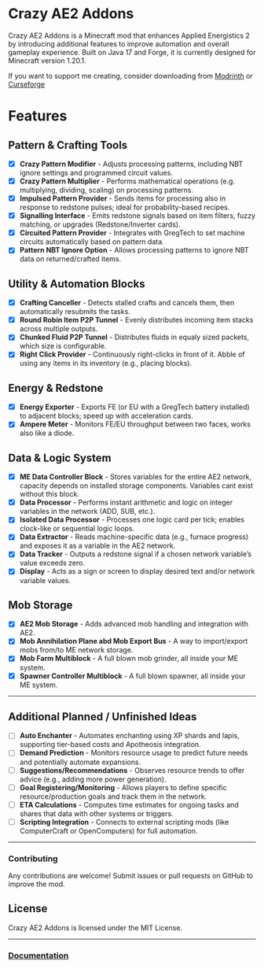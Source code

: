 # Crazy AE2 Addons

Crazy AE2 Addons is a Minecraft mod that enhances Applied Energistics 2 by introducing additional features to improve automation and overall gameplay experience. Built on Java 17 and Forge, it is currently designed for Minecraft version 1.20.1.

If you want to support me creating, consider downloading from [Modrinth](https://modrinth.com/mod/crazy-ae2-addons) or [Curseforge](https://www.curseforge.com/minecraft/mc-mods/crazy-ae2-addons)

# Features
## Pattern & Crafting Tools
- [x] **Crazy Pattern Modifier** - Adjusts processing patterns, including NBT ignore settings and programmed circuit values.
- [x] **Crazy Pattern Multiplier** - Performs mathematical operations (e.g. multiplying, dividing, scaling) on processing patterns.
- [x] **Impulsed Pattern Provider** - Sends items for processing also in response to redstone pulses; ideal for probability-based recipes.
- [x] **Signalling Interface** - Emits redstone signals based on item filters, fuzzy matching, or upgrades (Redstone/Inverter cards).
- [x] **Circuited Pattern Provider** - Integrates with GregTech to set machine circuits automatically based on pattern data.
- [x] **Pattern NBT Ignore Option** - Allows processing patterns to ignore NBT data on returned/crafted items.

## Utility & Automation Blocks
- [x] **Crafting Canceller** - Detects stalled crafts and cancels them, then automatically resubmits the tasks.
- [x] **Round Robin Item P2P Tunnel** - Evenly distributes incoming item stacks across multiple outputs.
- [x] **Chunked Fluid P2P Tunnel** - Distributes fluids in equaly sized packets, which size is configurable.
- [x] **Right Click Provider** - Continuously right-clicks in front of it. Abble of using any items in its inventory (e.g., placing blocks).

## Energy & Redstone
- [x] **Energy Exporter** - Exports FE (or EU with a GregTech battery installed) to adjacent blocks; speed up with acceleration cards.
- [x] **Ampere Meter** - Monitors FE/EU throughput between two faces, works also like a diode.

## Data & Logic System
- [x] **ME Data Controller Block** - Stores variables for the entire AE2 network, capacity depends on installed storage components. Variables cant exist without this block.
- [x] **Data Processor** - Performs instant arithmetic and logic on integer variables in the network (ADD, SUB, etc.).
- [x] **Isolated Data Processor** - Processes one logic card per tick; enables clock-like or sequential logic loops.
- [x] **Data Extractor** - Reads machine-specific data (e.g., furnace progress) and exposes it as a variable in the AE2 network.
- [x] **Data Tracker** - Outputs a redstone signal if a chosen network variable’s value exceeds zero.
- [x] **Display** - Acts as a sign or screen to display desired text and/or network variable values.

## Mob Storage
- [x] **AE2 Mob Storage** - Adds advanced mob handling and integration with AE2.
- [x] **Mob Annihilation Plane abd Mob Export Bus** - A way to import/export mobs from/to ME network storage.
- [x] **Mob Farm Multiblock** - A full blown mob grinder, all inside your ME system.
- [x] **Spawner Controller Multiblock** -  A full blown spawner, all inside your ME system.

---

## Additional Planned / Unfinished Ideas
- [ ] **Auto Enchanter** - Automates enchanting using XP shards and lapis, supporting tier-based costs and Apotheosis integration.
- [ ] **Demand Prediction** - Monitors resource usage to predict future needs and potentially automate expansions.
- [ ] **Suggestions/Recommendations** - Observes resource trends to offer advice (e.g., adding more power generation).
- [ ] **Goal Registering/Monitoring** - Allows players to define specific resource/production goals and track them in the network.
- [ ] **ETA Calculations** - Computes time estimates for ongoing tasks and shares that data with other systems or triggers.
- [ ] **Scripting Integration** - Connects to external scripting mods (like ComputerCraft or OpenComputers) for full automation.

---


### Contributing
Any contributions are welcome! Submit issues or pull requests on GitHub to improve the mod.

## License

Crazy AE2 Addons is licensed under the MIT License.

---

### [Documentation](https://github.com/GilbertzRivi/CrazyAE2Addons/wiki)
